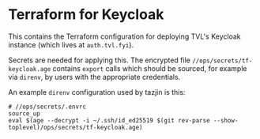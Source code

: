Terraform for Keycloak
======================

This contains the Terraform configuration for deploying TVL's Keycloak
instance (which lives at `auth.tvl.fyi`).

Secrets are needed for applying this. The encrypted file
`//ops/secrets/tf-keycloak.age` contains `export` calls which should
be sourced, for example via `direnv`, by users with the appropriate
credentials.

An example `direnv` configuration used by tazjin is this:

```
# //ops/secrets/.envrc
source_up
eval $(age --decrypt -i ~/.ssh/id_ed25519 $(git rev-parse --show-toplevel)/ops/secrets/tf-keycloak.age)
```
